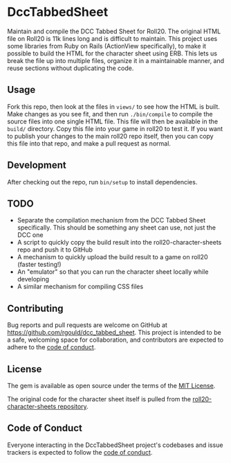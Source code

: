 # DccTabbedSheet

Maintain and compile the DCC Tabbed Sheet for Roll20. The original HTML file on Roll20 is 11k lines long and is difficult to maintain. This project uses some libraries from Ruby on Rails (ActionView specifically), to make it possible to build the HTML for the character sheet using ERB. This lets us break the file up into multiple files, organize it in a maintainable manner, and reuse sections without duplicating the code.

## Usage

Fork this repo, then look at the files in `views/` to see how the HTML is built. Make changes as you see fit, and then run `./bin/compile` to compile the source files into one single HTML file. This file will then be available in the `build/` directory. Copy this file into your game in roll20 to test it. If you want to publish your changes to the main roll20 repo itself, then you can copy this file into that repo, and make a pull request as normal.

## Development

After checking out the repo, run `bin/setup` to install dependencies.

## TODO

* Separate the compilation mechanism from the DCC Tabbed Sheet specifically. This should be something any sheet can use, not just the DCC one
* A script to quickly copy the build result into the roll20-character-sheets repo and push it to GitHub
* A mechanism to quickly upload the build result to a game on roll20 (faster testing!)
* An "emulator" so that you can run the character sheet locally while developing
* A similar mechanism for compiling CSS files

## Contributing

Bug reports and pull requests are welcome on GitHub at https://github.com/rgould/dcc_tabbed_sheet. This project is intended to be a safe, welcoming space for collaboration, and contributors are expected to adhere to the [code of conduct](https://github.com/rgould/dcc_tabbed_sheet/blob/master/CODE_OF_CONDUCT.md).

## License

The gem is available as open source under the terms of the [MIT License](https://opensource.org/licenses/MIT).

The original code for the character sheet itself is pulled from the [roll20-character-sheets repository](https://github.com/Roll20/roll20-character-sheets).

## Code of Conduct

Everyone interacting in the DccTabbedSheet project's codebases and issue trackers is expected to follow the [code of conduct](https://github.com/rgould/dcc_tabbed_sheet/blob/master/CODE_OF_CONDUCT.md).
